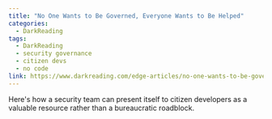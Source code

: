 ```yaml
---
title: "No One Wants to Be Governed, Everyone Wants to Be Helped"
categories:
  - DarkReading
tags:
  - DarkReading
  - security governance
  - citizen devs
  - no code
link: https://www.darkreading.com/edge-articles/no-one-wants-to-be-governed-everyone-wants-to-be-helped
---
```


Here's how a security team can present itself to citizen developers as a valuable resource rather than a bureaucratic roadblock.
